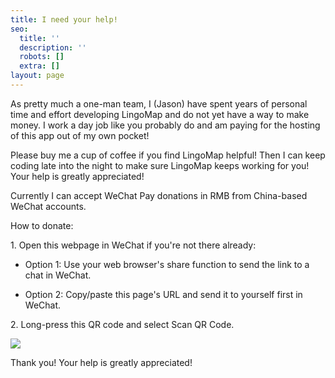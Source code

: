 ```yaml
---
title: I need your help!
seo:
  title: ''
  description: ''
  robots: []
  extra: []
layout: page
---
```

As pretty much a one-man team, I (Jason) have spent years of personal time and effort developing LingoMap and do not yet have a way to make money. I work a day job like you probably do and am paying for the hosting of this app out of my own pocket!

Please buy me a cup of coffee if you find LingoMap helpful! Then I can keep coding late into the night to make sure LingoMap keeps working for you! Your help is greatly appreciated!

Currently I can accept WeChat Pay donations in RMB from China-based WeChat accounts.

How to donate:

1\. Open this webpage in WeChat if you're not there already:

*   Option 1: Use your web browser's share function to send the link to a chat in WeChat.

*   Option 2: Copy/paste this page's URL and send it to yourself first in WeChat.

2\. Long-press this QR code and select Scan QR Code.

![](/images/WechatPayMe-6ca3ed47.jpeg)

Thank you! Your help is greatly appreciated!
